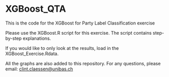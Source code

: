 # XGBoost_QTA
This is the code for the XGBoost for Party Label Classification exercise

Please use the XGBoost.R script for this exercise. The script contains step-by-step explanations. 

If you would like to only look at the results, load in the XGBoost_Exercise.Rdata. 

All the graphs are also added to this repository. For any questions, please email: clint.claessen@unibas.ch 
